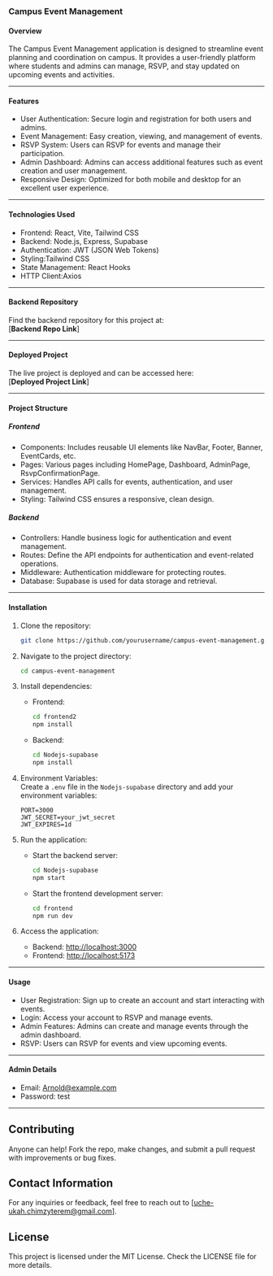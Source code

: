 ### Campus Event Management 

#### Overview
The Campus Event Management application is designed to streamline event planning and coordination on campus. It provides a user-friendly platform where students and admins can manage, RSVP, and stay updated on upcoming events and activities.

---

#### Features 
- User Authentication: Secure login and registration for both users and admins.  
- Event Management: Easy creation, viewing, and management of events.  
- RSVP System: Users can RSVP for events and manage their participation.  
- Admin Dashboard: Admins can access additional features such as event creation and user management.  
- Responsive Design: Optimized for both mobile and desktop for an excellent user experience.

---

#### Technologies Used  
- Frontend: React, Vite, Tailwind CSS  
- Backend: Node.js, Express, Supabase  
- Authentication: JWT (JSON Web Tokens)  
- Styling:Tailwind CSS  
- State Management: React Hooks  
- HTTP Client:Axios

---

#### Backend Repository  
Find the backend repository for this project at:  
[**Backend Repo Link**]

---

#### Deployed Project  
The live project is deployed and can be accessed here:  
[**Deployed Project Link**]

---

#### Project Structure

##### Frontend
- Components: Includes reusable UI elements like NavBar, Footer, Banner, EventCards, etc.  
- Pages: Various pages including HomePage, Dashboard, AdminPage, RsvpConfirmationPage.  
- Services: Handles API calls for events, authentication, and user management.  
- Styling: Tailwind CSS ensures a responsive, clean design.

##### Backend
- Controllers: Handle business logic for authentication and event management.  
- Routes: Define the API endpoints for authentication and event-related operations.  
- Middleware: Authentication middleware for protecting routes.  
- Database: Supabase is used for data storage and retrieval.

---

#### Installation

1. Clone the repository:  
   ```bash
   git clone https://github.com/yourusername/campus-event-management.git
   ```

2. Navigate to the project directory:  
   ```bash
   cd campus-event-management
   ```

3. Install dependencies:
   - Frontend:
     ```bash
     cd frontend2
     npm install
     ```  
   - Backend: 
     ```bash
     cd Nodejs-supabase
     npm install
     ```

4. Environment Variables:  
   Create a `.env` file in the `Nodejs-supabase` directory and add your environment variables:  
   ```env
   PORT=3000  
   JWT_SECRET=your_jwt_secret  
   JWT_EXPIRES=1d
   ```

5. Run the application:  
   - Start the backend server: 
     ```bash
     cd Nodejs-supabase
     npm start
     ```  
   - Start the frontend development server:  
     ```bash
     cd frontend
     npm run dev
     ```

6. Access the application: 
   - Backend: [http://localhost:3000](http://localhost:4000)  
   - Frontend: [http://localhost:5173](http://localhost:5173)

---

#### Usage 
- User Registration: Sign up to create an account and start interacting with events.  
- Login: Access your account to RSVP and manage events.  
- Admin Features: Admins can create and manage events through the admin dashboard.  
- RSVP: Users can RSVP for events and view upcoming events.

---

#### Admin Details
- Email: Arnold@example.com  
- Password: test

---


## Contributing
Anyone can help! Fork the repo, make changes, and submit a pull request with improvements or bug fixes.


## Contact Information
For any inquiries or feedback, feel free to reach out to [uche-ukah.chimzyterem@gmail.com].

## License
This project is licensed under the MIT License. Check the LICENSE file for more details.
